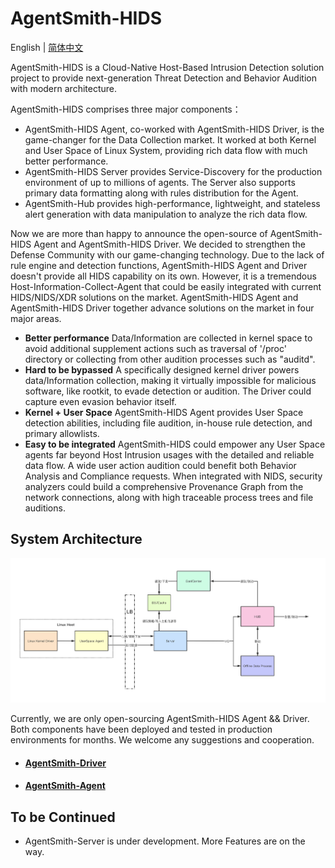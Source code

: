 # AgentSmith-HIDS

English | [简体中文](README-zh_CN.md)

AgentSmith-HIDS is a Cloud-Native Host-Based Intrusion Detection solution project to provide next-generation Threat Detection and Behavior Audition with modern architecture. 

AgentSmith-HIDS comprises three major components：
* AgentSmith-HIDS Agent, co-worked with AgentSmith-HIDS Driver, is the game-changer for the Data Collection market. It worked at both Kernel and User Space of Linux System, providing rich data flow with much better performance. 
* AgentSmith-HIDS Server provides Service-Discovery for the production environment of up to millions of agents. The Server also supports primary data formatting along with rules distribution for the Agent. 
* AgentSmith-Hub provides high-performance, lightweight, and stateless alert generation with data manipulation to analyze the rich data flow. 

Now we are more than happy to announce the open-source of AgentSmith-HIDS Agent and AgentSmith-HIDS Driver. We decided to strengthen the Defense Community with our game-changing technology. Due to the lack of rule engine and detection functions, AgentSmith-HIDS Agent and Driver doesn't provide all HIDS capability on its own. However, it is a tremendous Host-Information-Collect-Agent that could be easily integrated with current HIDS/NIDS/XDR solutions on the market. AgentSmith-HIDS Agent and AgentSmith-HIDS Driver together advance solutions on the market in four major areas.

* **Better performance**  Data/Information are collected in kernel space to avoid additional supplement actions such as traversal of '/proc' directory or collecting from other audition processes such as "auditd".
* **Hard to be bypassed**  A specifically designed kernel driver powers data/Information collection, making it virtually impossible for malicious software, like rootkit, to evade detection or audition. The Driver could capture even evasion behavior itself.
* **Kernel + User Space**  AgentSmith-HIDS Agent provides User Space detection abilities, including file audition, in-house rule detection, and primary allowlists. 
* **Easy to be integrated**  AgentSmith-HIDS could empower any User Space agents far beyond Host Intrusion usages with the detailed and reliable data flow. A wide user action audition could benefit both Behavior Analysis and Compliance requests. When integrated with NIDS, security analyzers could build a comprehensive Provenance Graph from the network connections, along with high traceable process trees and file auditions.


## System Architecture

<img src="./AgentSmith-HIDS.png"/>

Currently, we are only open-sourcing AgentSmith-HIDS Agent && Driver. Both components have been deployed and tested in production environments for months. We welcome any suggestions and cooperation.

* #### [AgentSmith-Driver](https://github.com/bytedance/AgentSmith-HIDS/tree/main/driver)
* #### [AgentSmith-Agent](https://github.com/bytedance/AgentSmith-HIDS/tree/main/agent)

## To be Continued 
* AgentSmith-Server is under development. More Features are on the way.
